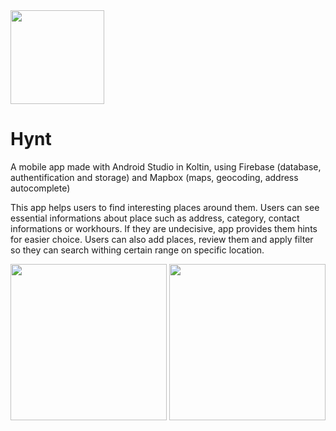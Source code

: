 <img src="https://user-images.githubusercontent.com/61297595/191042799-c49f1f7a-e8f9-4664-8d9f-b7c9efc5f1e4.png" width="150">

# Hynt

A mobile app made with Android Studio in Koltin, using Firebase (database, authentification and storage) and Mapbox (maps, geocoding, address autocomplete)

This app helps users to find interesting places around them. Users can see essential informations about place such as address, category, contact informations or workhours. If they are undecisive, app provides them hints for easier choice. Users can also add places, review them and apply filter so they can search withing certain range on specific location. 

<p float="left">
<img src="https://user-images.githubusercontent.com/61297595/191042967-223f555e-2f64-4aa8-b890-009507243cc5.png" width="250">
<img src="https://user-images.githubusercontent.com/61297595/191043037-2fccb4f3-e34f-42ca-ad4f-6fb0bf343698.png" width="250">
</p>

